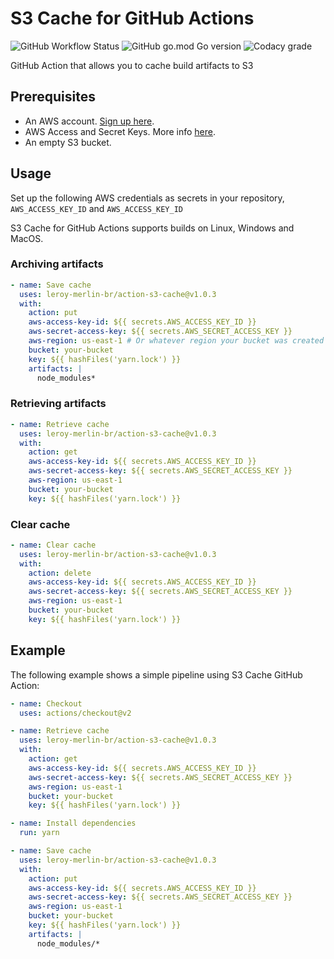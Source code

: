 # S3 Cache for GitHub Actions
![GitHub Workflow Status](https://img.shields.io/github/workflow/status/leroy-merlin-br/action-s3-cache/Build%20and%20publish?style=flat-square) ![GitHub go.mod Go version](https://img.shields.io/github/go-mod/go-version/leroy-merlin-br/action-s3-cache?style=flat-square) ![Codacy grade](https://img.shields.io/codacy/grade/71fc49e81b654ddfa1379a2c50f6ea8a?style=flat-square)

GitHub Action that allows you to cache build artifacts to S3

## Prerequisites
- An AWS account. [Sign up here](https://aws.amazon.com/pt/resources/create-account/).
- AWS Access and Secret Keys. More info [here](https://aws.amazon.com/pt/premiumsupport/knowledge-center/create-access-key/).
- An empty S3 bucket.

## Usage

Set up the following AWS credentials as secrets in your repository, `AWS_ACCESS_KEY_ID` and `AWS_ACCESS_KEY_ID`

S3 Cache for GitHub Actions supports builds on Linux, Windows and MacOS.

### Archiving artifacts

```yml
- name: Save cache
  uses: leroy-merlin-br/action-s3-cache@v1.0.3
  with:
    action: put
    aws-access-key-id: ${{ secrets.AWS_ACCESS_KEY_ID }}
    aws-secret-access-key: ${{ secrets.AWS_SECRET_ACCESS_KEY }}
    aws-region: us-east-1 # Or whatever region your bucket was created
    bucket: your-bucket
    key: ${{ hashFiles('yarn.lock') }}
    artifacts: |
      node_modules*
```

### Retrieving artifacts

```yml
- name: Retrieve cache
  uses: leroy-merlin-br/action-s3-cache@v1.0.3
  with:
    action: get
    aws-access-key-id: ${{ secrets.AWS_ACCESS_KEY_ID }}
    aws-secret-access-key: ${{ secrets.AWS_SECRET_ACCESS_KEY }}
    aws-region: us-east-1
    bucket: your-bucket
    key: ${{ hashFiles('yarn.lock') }}
```

### Clear cache

```yml
- name: Clear cache
  uses: leroy-merlin-br/action-s3-cache@v1.0.3
  with:
    action: delete
    aws-access-key-id: ${{ secrets.AWS_ACCESS_KEY_ID }}
    aws-secret-access-key: ${{ secrets.AWS_SECRET_ACCESS_KEY }}
    aws-region: us-east-1
    bucket: your-bucket
    key: ${{ hashFiles('yarn.lock') }}
```

## Example

The following example shows a simple pipeline using S3 Cache GitHub Action:


```yml
- name: Checkout
  uses: actions/checkout@v2

- name: Retrieve cache
  uses: leroy-merlin-br/action-s3-cache@v1.0.3
  with:
    action: get
    aws-access-key-id: ${{ secrets.AWS_ACCESS_KEY_ID }}
    aws-secret-access-key: ${{ secrets.AWS_SECRET_ACCESS_KEY }}
    aws-region: us-east-1
    bucket: your-bucket
    key: ${{ hashFiles('yarn.lock') }}

- name: Install dependencies
  run: yarn

- name: Save cache
  uses: leroy-merlin-br/action-s3-cache@v1.0.3
  with:
    action: put
    aws-access-key-id: ${{ secrets.AWS_ACCESS_KEY_ID }}
    aws-secret-access-key: ${{ secrets.AWS_SECRET_ACCESS_KEY }}
    aws-region: us-east-1
    bucket: your-bucket
    key: ${{ hashFiles('yarn.lock') }}
    artifacts: |
      node_modules/*
```
